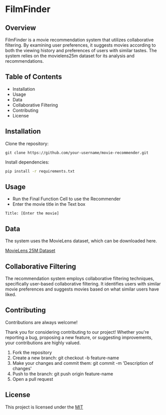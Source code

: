 # FilmFinder
## Overview


FilmFinder is a movie recommendation system that utilizes collaborative filtering. By examining user preferences, it suggests movies according to both the viewing history and preferences of users with similar tastes. The system relies on the movielens25m dataset for its analysis and recommendations.

## Table of Contents
- Installation
- Usage
- Data
- Collaborative Filtering
- Contributing
- License


## Installation

Clone the repository:

```git
git clone https://github.com/your-username/movie-recommender.git
```
Install dependencies:
```bash
pip install -r requirements.txt
```


## Usage
- Run the Final Function Cell to use the Recommender
- Enter the movie title in the Text box
```ipynb
Title: [Enter the movie]
```


## Data
The system uses the MovieLens dataset, which can be downloaded here.

[MovieLens 25M Dataset](https://grouplens.org/datasets/movielens/25m/)


## Collaborative Filtering

The recommendation system employs collaborative filtering techniques, specifically user-based collaborative filtering. It identifies users with similar movie preferences and suggests movies based on what similar users have liked.


## Contributing

Contributions are always welcome!

Thank you for considering contributing to our project! Whether you're reporting a bug, proposing a new feature, or suggesting improvements, your contributions are highly valued.

1. Fork the repository
2. Create a new branch: git checkout -b feature-name
3. Make your changes and commit them: git commit -m 'Description of changes'
4. Push to the branch: git push origin feature-name
5. Open a pull request


## License

This project is licensed under the [MIT](https://choosealicense.com/licenses/mit/)

